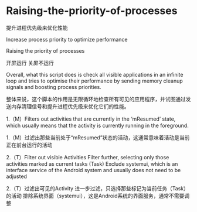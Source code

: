 # Raising-the-priority-of-processes

提升进程优先级来优化性能

Increase process priority to optimize performance

Raising the priority of processes

开屏运行 关屏不运行

Overall, what this script does is check all visible applications in an infinite loop and tries to optimise their performance by sending memory cleanup signals and boosting process priorities.

整体来说，这个脚本的作用是无限循环地检查所有可见的应用程序，并试图通过发送内存清理信号和提升进程优先级来优化它们的性能。

1.（M）Filters out activities that are currently in the ‘mResumed’ state, which usually means that the activity is currently running in the foreground.

1.（M）过滤出那些当前处于“mResumed”状态的活动，这通常意味着活动是当前正在前台运行的活动

2.（T）Filter out visible Activities Filter further, selecting only those activities marked as current tasks (Task) Exclude systemui, which is an interface service of the Android system and usually does not need to be adjusted

2.（T）过滤出可见的Activity 进一步过滤，只选择那些标记为当前任务（Task）的活动 排除系统界面（systemui），这是Android系统的界面服务，通常不需要调整
